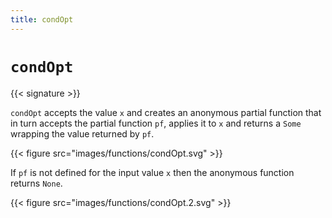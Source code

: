 ```yaml
---
title: condOpt
---
```


# `condOpt`

{{< signature >}}

`condOpt` accepts the value `x` and creates an anonymous partial function that in
turn accepts the partial function `pf`, applies it to `x` and returns a `Some`
wrapping the value returned by `pf`.

{{< figure src="images/functions/condOpt.svg" >}}

If `pf` is not defined for the input value `x` then the anonymous function
returns `None`.

{{< figure src="images/functions/condOpt.2.svg" >}}
